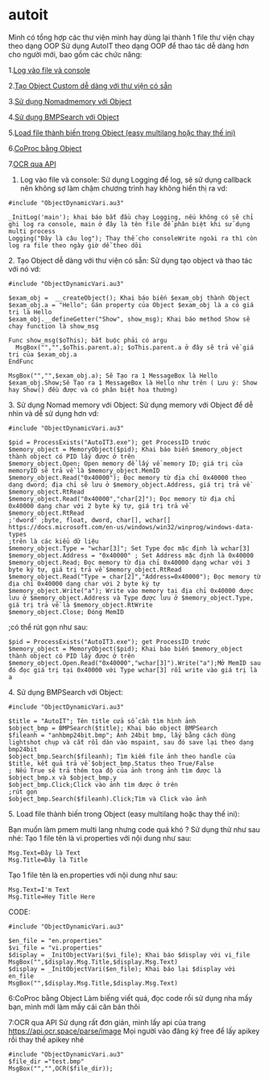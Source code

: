 # autoit
Mình có tổng hợp các thư viện mình hay dùng lại thành 1 file thư viện chạy theo dạng OOP
Sử dụng AutoIT theo dạng OOP để thao tác dễ dàng hơn cho người mới, bao gồm các chức năng:

1.[Log vào file và console](#log)
 
2.[Tạo Object Custom dễ dàng với thư viện có sẵn](#obj)

3.[Sử dụng Nomadmemory với Object](#memory)

4.[Sử dụng BMPSearch với Object](#bmp)

5.[Load file thành biến trong Object (easy multilang hoặc thay thế ini)](#vari)

6.[CoProc bằng Object](#coproc)

7.[OCR qua API](#ocr)



<a name="log"></a>
1. Log vào file và console:
Sử dụng Logging để log, sẽ sử dụng callback nên không sợ làm chậm chương trình hay không hiển thị ra
vd:
```
#include "ObjectDynamicVari.au3"

_InitLog('main'); khai báo bắt đầu chạy Logging, nếu không có sẽ chỉ ghi log ra console, main ở đây là tên file để phân biệt khi sử dụng multi process
Logging("Đây là câu log"); Thay thế cho consoleWrite ngoài ra thì còn log ra file theo ngày giờ dễ theo dõi
```

<a name="obj"></a>
2. Tạo Object dễ dàng với thư viện có sẵn:
Sử dụng tạo object và thao tác với nó
vd:
```
#include "ObjectDynamicVari.au3"

$exam_obj =  __createObject(); Khai báo biến $exam_obj thành Object
$exam_obj.a = "Hello"; Gán property của Object $exam_obj là a có giá trị là Hello
$exam_obj.__defineGetter("Show", show_msg); Khai báo method Show sẽ chạy function là show_msg

Func show_msg($oThis); bắt buộc phải có argu 
  MsgBox("","",$oThis.parent.a); $oThis.parent.a ở đây sẽ trả về giá trị của $exam_obj.a
EndFunc

MsgBox("","",$exam_obj.a); Sẽ Tạo ra 1 MessageBox là Hello
$exam_obj.Show;Sẽ Tạo ra 1 MessageBox là Hello như trên ( Lưu ý: Show hay Show() đều được và có phân biệt hoa thường)
```

<a name="memory"></a>
3. Sử dụng Nomad memory với Object:
Sử dụng memory với Object để dễ nhìn và dễ sử dụng hơn
vd:
```
#include "ObjectDynamicVari.au3"

$pid = ProcessExists("AutoIT3.exe"); get ProcessID trước
$memory_object = MemoryObject($pid); Khai báo biến $memory_object thành object có PID lấy được ở trên
$memory_object.Open; Open memory để lấy về memory ID; giá trị của memoryID sẽ trả về là $memory_object.MemID
$memory_object.Read("0x40000"); Đọc memory từ địa chỉ 0x40000 theo dạng dword; địa chỉ sẽ lưu ở $memory_object.Address, giá trị trả về $memory_object.RtRead
$memory_object.Read("0x40000","char[2]"); Đọc memory từ địa chỉ 0x40000 dạng char với 2 byte ký tự, giá trị trả về $memory_object.RtRead
;'dword' ;byte, float, dword, char[], wchar[] https://docs.microsoft.com/en-us/windows/win32/winprog/windows-data-types
;trên là các kiểu dữ liệu
$memory_object.Type = "wchar[3]"; Set Type đọc mặc định là wchar[3]
$memory_object.Address = "0x40000" ; Set Address mặc định là 0x40000
$memory_object.Read; Đọc memory từ địa chỉ 0x40000 dạng wchar với 3 byte ký tự, giá trị trả về $memory_object.RtRead
$memory_object.Read("Type = char[2]","Address=0x40000"); Đọc memory từ địa chỉ 0x40000 dạng char với 2 byte ký tự
$memory_object.Write("a"); Write vào memory tại địa chỉ 0x40000 được lưu ở $memory_object.Address và Type được lưu ở $memory_object.Type, giá trị trả về là $memory_object.RtWrite
$memory_object.Close; Đóng MemID
```
;có thể rút gọn như sau:

```
$pid = ProcessExists("AutoIT3.exe"); get ProcessID trước
$memory_object = MemoryObject($pid); Khai báo biến $memory_object thành object có PID lấy được ở trên
$memory_object.Open.Read("0x40000","wchar[3]").Write("a");Mở MemID sau đó đọc giá trị tại 0x40000 với Type wchar[3] rồi write vào giá trị là a
```

<a name="bmp"></a>
4. Sử dụng BMPSearch với Object:
```
#include "ObjectDynamicVari.au3"

$title = "AutoIT"; Tên title cửa sổ cần tìm hình ảnh
$object_bmp = BMPSearch($title); Khai báo object BMPSearch
$fileanh = "anhbmp24bit.bmp"; Ảnh 24bit bmp, lấy bằng cách dùng lightshot chụp và cắt rồi dán vào mspaint, sau đó save lại theo dạng bmp24bit
$object_bmp.Search($fileanh); Tìm kiếm file ảnh theo handle của $title, kết quả trả về $object_bmp.Status theo True/False
; Nếu True sẽ trả thêm tọa độ của ảnh trong ảnh tìm được là $object_bmp.x và $object_bmp.y
$object_bmp.Click;Click vào ảnh tìm được ở trên
;rút gọn
$object_bmp.Search($fileanh).Click;Tìm và Click vào ảnh
```

<a name="vari"></a>
5. Load file thành biến trong Object (easy multilang hoặc thay thế ini):

Bạn muốn làm pmem multi lang nhưng code quá khó ? Sử dụng thử như sau nhé:
Tạo 1 file tên là vi.properties với nội dung như sau:
```
Msg.Text=Đây là Text
Msg.Title=Đây là Title
```

Tạo 1 file tên là en.properties với nội dung như sau:
```
Msg.Text=I'm Text
Msg.Title=Hey Title Here
```

CODE:
```
#include "ObjectDynamicVari.au3"

$en_file = "en.properties"
$vi_file = "vi.properties"
$display = _InitObjectVari($vi_file); Khai báo $display với vi_file
MsgBox("",$display.Msg.Title,$display.Msg.Text)
$display = _InitObjectVari($en_file); Khai báo lại $display với en_file
MsgBox("",$display.Msg.Title,$display.Msg.Text)
```

<a name="coproc"></a>
6:CoProc bằng Object
Làm biếng viết quá, đọc code rồi sử dụng nha mấy bạn, mình mới làm mấy cái căn bản thôi


<a name="coproc"></a>
7:OCR qua API
Sử dụng rất đơn giản, mình lấy api của trang https://api.ocr.space/parse/image
Mọi người vào đăng ký free để lấy apikey rồi thay thế apikey nhé
```
#include "ObjectDynamicVari.au3"
$file_dir ="test.bmp"
MsgBox("","",OCR($file_dir)); 


```
